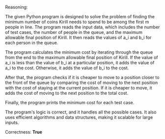 Reasoning: 

The given Python program is designed to solve the problem of finding the minimum number of coins Kirill needs to spend to be among the first m people in line. The program reads the input data, which includes the number of test cases, the number of people in the queue, and the maximum allowable final position of Kirill. It then reads the values of a_i and b_i for each person in the queue.

The program calculates the minimum cost by iterating through the queue from the end to the maximum allowable final position of Kirill. If the value of a_i is less than the value of b_i at a particular position, it adds the value of a_i to the cost. Otherwise, it adds the value of b_i to the cost.

After that, the program checks if it is cheaper to move to a position closer to the front of the queue by comparing the cost of moving to the next position with the cost of staying at the current position. If it is cheaper to move, it adds the cost of moving to the next position to the total cost.

Finally, the program prints the minimum cost for each test case.

The program's logic is correct, and it handles all the possible cases. It also uses efficient algorithms and data structures, making it scalable for large inputs.

Correctness: **True**